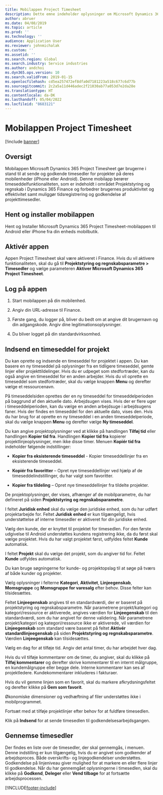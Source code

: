 ```yaml
---
title: Mobilappen Project Timesheet
description: Dette emne indeholder oplysninger om Microsoft Dynamics 365 Project Timesheet-mobilprogrammet. Mobilappen til Project Timesheet gør brugerne i stand til at sende og godkende timesedler for projekter på deres mobilenheder.
author: abruer
ms.date: 04/08/2019
ms.topic: article
ms.prod: ''
ms.technology: ''
audience: Application User
ms.reviewer: johnmichalak
ms.custom: ''
ms.assetid: ''
ms.search.region: Global
ms.search.industry: Service industries
ms.author: andchoi
ms.dyn365.ops.version: 10
ms.search.validFrom: 2019-01-15
ms.openlocfilehash: cd5ea257472ef8dfa0d7181223a518c677c6d77b
ms.sourcegitcommit: 2c2a5a11d446adec2f21030ab77a053d7e2da28e
ms.translationtype: HT
ms.contentlocale: da-DK
ms.lasthandoff: 05/04/2022
ms.locfileid: "8683121"
---
```

# <a name="project-timesheet-mobile-application"></a>Mobilappen Project Timesheet

[!include [banner](../includes/banner.md)]

## <a name="overview"></a>Oversigt

Mobilappen Microsoft Dynamics 365 Project Timesheet gør brugerne i stand til at sende og godkende timesedler for projekter på deres mobilenheder (iPhone eller Android). Denne mobilapp berører timeseddelfunktionaliteten, som er indeholdt i området Projektstyring og regnskab i Dynamics 365 Finance og forbedrer brugernes produktivitet og effektivitet samt muliggør tidsregistrering og godkendelse af projekttimesedler.

## <a name="download-and-install-the-mobile-app"></a>Hent og installer mobilappen

Hent og Installer Microsoft Dynamics 365 Project Timesheet-mobilappen til Android eller iPhone fra din enheds mobilbutik.

## <a name="enable-the-app"></a>Aktivér appen 

Appen Project Timesheet skal være aktiveret i Finance. Hvis du vil aktivere funktionaliteten, skal du gå til **Projektstyring og regnskabsparametre \> Timesedler** og vælge parameteren **Aktiver Microsoft Dynamics 365 Project Timesheet**.

## <a name="sign-in-to-the-app"></a>Log på appen

1.  Start mobilappen på din mobilenhed.

2.  Angiv din URL-adresse til Finance.

3.  Første gang, du logger på, bliver du bedt om at angive dit brugernavn og din adgangskode. Angiv dine legitimationsoplysninger.

4.  Du bliver logget på din standardvirksomhed.

## <a name="submit-a-project-timesheet"></a>Indsend en timeseddel for projekt

Du kan oprette og indsende en timeseddel for projektet i appen. Du kan basere en ny timeseddel på oplysninger fra en tidligere timeseddel, gemte linjer eller projekttildelinger. Hvis du er udpeget som stedfortræder, kan du også angive en timeseddel for en anden arbejder. Hvis du vil oprette en timeseddel som stedfortræder, skal du vælge knappen **Menu** og derefter vælge et ressourcenavn.

På timeseddelsiden oprettes der en ny timeseddel for timeseddelperioden på baggrund af den aktuelle dato. Arbejdsugen vises. Hvis der er flere uger i timeseddelperioden, kan du vælge en anden arbejdsuge i arbejdsugens faner.
Hvis der findes en timeseddel for den aktuelle dato, vises den. Hvis du har brug for at oprette en ny timeseddel i en anden timeseddelperiode, skal du vælge knappen **Menu** og derefter vælge **Ny timeseddel**.

Du kan angive projektoplysninger ved at klikke på handlingen **Tilføj tid** eller handlingen **Kopier tid fra**. Handlingen **Kopier tid fra** kopierer projektlinjeoplysninger, men ikke disse timer. Menuen **Kopiér tid fra** indeholder følgende indstillinger:

- **Kopier fra eksisterende timeseddel** - Kopier timeseddellinjer fra en eksisterende timeseddel.

- **Kopiér fra favoritter** – Opret nye timeseddellinjer ved hjælp af de timeseddelindstillinger, du har valgt som favoritter.

- **Kopier fra tildeling** – Opret nye timeseddellinjer fra tildelte projekter.

De projektoplysninger, der vises, afhænger af de mobilparametre, du har defineret på siden **Projektstyring og regnskabsparametre**.

I feltet **Juridisk enhed** skal du vælge den juridiske enhed, som du har udført projektarbejde for. Feltet **Juridisk enhed** er kun tilgængeligt, hvis understøttelse af interne timesedler er aktiveret for din juridiske enhed.

Vælg den kunde, der er knyttet til projektet for timesedlen. For den første udgivelse til Android understøttes kundens registrering ikke, da du først skal vælge projektet. Hvis du har valgt projektet først, udfyldes feltet **Kunde** automatisk.

I feltet **Projekt** skal du vælge det projekt, som du angiver tid for. Feltet **Kunde** udfyldes automatisk.

Du kan bruge søgningerne for kunde- og projektopslag til at søge på tværs af både kunder og projekter.

Vælg oplysninger i felterne **Kategori**, **Aktivitet**, **Linjeegenskab**, **Momsgruppe** og **Momsgruppe for varesalg** efter behov. Disse felter kan tilsidesættes.

Feltet **Linjeegenskab** angives til en standardværdi, der er baseret på projektstyring og regnskabsparametre. Når parametrene projekt/kategori og kategori/ressource er aktiverede, angives værdien for **Linjeegenskab** til den standardværdi, som du har angivet for denne validering. Når parametrene projekt/kategori og kategori/ressource ikke er aktiverede, vil værdien for **Linjeegenskab** som standard være baseret på feltet **Aktivér standardlinjeegenskab** på siden **Projektstyring og regnskabsparametre**. Værdien **Linjeegenskab** kan tilsidesættes.

Vælg en dag for at tilføje tid. Angiv det antal timer, du har arbejdet hver dag.

Hvis du vil tilføje kommentarer om de timer, du angiver, skal du klikke på **Tilføj kommentarer** og derefter skrive kommentarer til en internt målgruppe, en kundemålgruppe eller begge dele.
Interne kommentarer kan ses af projektledere. Kundekommentarer inkluderes i fakturaer.

Hvis du vil gemme linjen som en favorit, skal du markere afkrydsningsfeltet og derefter klikke på **Gem som favorit**.

Økonomiske dimensioner og vedhæftning af filer understøttes ikke i mobilprogrammet.

Fortsæt med at tilføje projektlinjer efter behov for at fuldføre timesedlen.

Klik på **Indsend** for at sende timesedlen til godkendelsesarbejdsgangen.

## <a name="review-timesheets"></a>Gennemse timesedler

Der findes en liste over de timesedler, der skal gennemgås, i menuen. Denne indstilling er kun tilgængelig, hvis du er angivet som godkender af arbejdsproces. Både overskrifts- og linjegodkendelser understøttes. Godkendelse på linjeniveau giver mulighed for at markere en eller flere linjer til godkendelse. Når du har gennemgået oplysningerne i timesedlen, skal du klikke på **Godkend**, **Deleger** eller **Vend tilbage** for at fortsætte arbejdsprocessen.


[!INCLUDE[footer-include](../includes/footer-banner.md)]